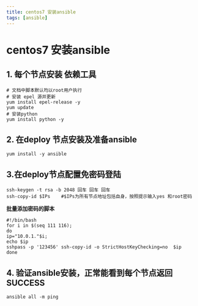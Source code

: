 ```yaml
---
title: centos7 安装ansible
tags: [ansible]
---
```

# centos7 安装ansible

## 1. 每个节点安装 依赖工具
```
# 文档中脚本默认均以root用户执行
# 安装 epel 源并更新
yum install epel-release -y
yum update
# 安装python
yum install python -y
```

## 2. 在deploy 节点安装及准备ansible
```
yum install -y ansible
```
## 3.在deploy节点配置免密码登陆
```
ssh-keygen -t rsa -b 2048 回车 回车 回车
ssh-copy-id $IPs    #$IPs为所有节点地址包括自身，按照提示输入yes 和root密码
```
**批量添加密码的脚本**
```
#!/bin/bash
for i in $(seq 111 116);
do
ip="10.0.1."$i;
echo $ip
sshpass -p '123456' ssh-copy-id -o StrictHostKeyChecking=no  $ip
done
```

## 4. 验证ansible安装，正常能看到每个节点返回 SUCCESS
```
ansible all -m ping 
```
